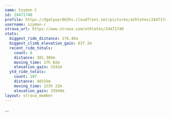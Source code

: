 ```yaml
---
name: Szymon C
id: 24471740
profile: https://dgalywyr863hv.cloudfront.net/pictures/athletes/24471740/7213253/2/large.jpg
username: szymon-c
strava_url: https://www.strava.com/athletes/24471740
stats:
  biggest_ride_distance: 176.4km
  biggest_climb_elevation_gain: 637.2m
  recent_ride_totals:
    count: 8
    distance: 381.38km
    moving_time: 17h 02m
    elevation_gain: 3341m
  ytd_ride_totals:
    count: 107
    distance: 4031km
    moving_time: 153h 22m
    elevation_gain: 33949m
layout: strava_member
--- 
```

...
